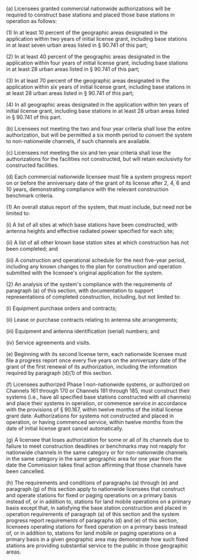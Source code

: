 (a) Licensees granted commercial nationwide authorizations will be required to construct base stations and placed those base stations in operation as follows:

(1) In at least 10 percent of the geographic areas designated in the application within two years of initial license grant, including base stations in at least seven urban areas listed in § 90.741 of this part;

(2) In at least 40 percent of the geographic areas designated in the application within four years of initial license grant, including base stations in at least 28 urban areas listed in § 90.741 of this part;

(3) In at least 70 percent of the geographic areas designated in the application within six years of initial license grant, including base stations in at least 28 urban areas listed in § 90.741 of this part;

(4) In all geographic areas designated in the application within ten years of initial license grant, including base stations in at least 28 urban areas listed in § 90.741 of this part.

(b) Licensees not meeting the two and four year criteria shall lose the entire authorization, but will be permitted a six month period to convert the system to non-nationwide channels, if such channels are available.

(c) Licensees not meeting the six and ten year criteria shall lose the authorizations for the facilities not constructed, but will retain exclusivity for constructed facilities.

(d) Each commercial nationwide licensee must file a system progress report on or before the anniversary date of the grant of its license after 2, 4, 6 and 10 years, demonstrating compliance with the relevant construction benchmark criteria.

(1) An overall status report of the system, that must include, but need not be limited to:

(i) A list of all sites at which base stations have been constructed, with antenna heights and effective radiated power specified for each site;

(ii) A list of all other known base station sites at which construction has not been completed; and

(iii) A construction and operational schedule for the next five-year period, including any known changes to the plan for construction and operation submitted with the licensee's original application for the system.

(2) An analysis of the system's compliance with the requirements of paragraph (a) of this section, with documentation to support representations of completed construction, including, but not limited to:

(i) Equipment purchase orders and contracts;

(ii) Lease or purchase contracts relating to antenna site arrangements;

(iii) Equipment and antenna identification (serial) numbers; and

(iv) Service agreements and visits.

(e) Beginning with its second license term, each nationwide licensee must file a progress report once every five years on the anniversary date of the grant of the first renewal of its authorization, including the information required by paragraph (d)(1) of this section.

(f) Licensees authorized Phase I non-nationwide systems, or authorized on Channels 161 through 170 or Channels 181 through 185, must construct their systems (i.e., have all specified base stations constructed with all channels) and place their systems in operation, or commence service in accordance with the provisions of § 90.167, within twelve months of the initial license grant date. Authorizations for systems not constructed and placed in operation, or having commenced service, within twelve months from the date of initial license grant cancel automatically.

(g) A licensee that loses authorization for some or all of its channels due to failure to meet construction deadlines or benchmarks may not reapply for nationwide channels in the same category or for non-nationwide channels in the same category in the same geographic area for one year from the date the Commission takes final action affirming that those channels have been cancelled.
                                

(h) The requirements and conditions of paragraphs (a) through (e) and paragraph (g) of this section apply to nationwide licensees that construct and operate stations for fixed or paging operations on a primary basis instead of, or in addition to, stations for land mobile operations on a primary basis except that, in satisfying the base station construction and placed in operation requirements of paragraph (a) of this section and the system progress report requirements of paragraphs (d) and (e) of this section, licensees operating stations for fixed operation on a primary basis instead of, or in addition to, stations for land mobile or paging operations on a primary basis in a given geographic area may demonstrate how such fixed stations are providing substantial service to the public in those geographic areas.


